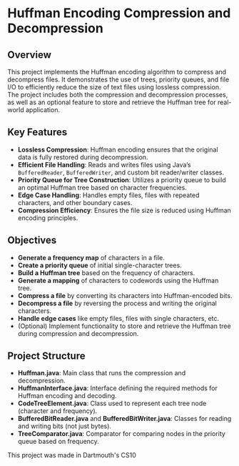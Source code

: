# Huffman Encoding Compression and Decompression

## Overview
This project implements the Huffman encoding algorithm to compress and decompress files. It demonstrates the use of trees, priority queues, and file I/O to efficiently reduce the size of text files using lossless compression. The project includes both the compression and decompression processes, as well as an optional feature to store and retrieve the Huffman tree for real-world application.

## Key Features
- **Lossless Compression**: Huffman encoding ensures that the original data is fully restored during decompression.
- **Efficient File Handling**: Reads and writes files using Java’s `BufferedReader`, `BufferedWriter`, and custom bit reader/writer classes.
- **Priority Queue for Tree Construction**: Utilizes a priority queue to build an optimal Huffman tree based on character frequencies.
- **Edge Case Handling**: Handles empty files, files with repeated characters, and other boundary cases.
- **Compression Efficiency**: Ensures the file size is reduced using Huffman encoding principles.

## Objectives
- **Generate a frequency map** of characters in a file.
- **Create a priority queue** of initial single-character trees.
- **Build a Huffman tree** based on the frequency of characters.
- **Generate a mapping** of characters to codewords using the Huffman tree.
- **Compress a file** by converting its characters into Huffman-encoded bits.
- **Decompress a file** by reversing the process and writing the original characters.
- **Handle edge cases** like empty files, files with single characters, etc.
- (Optional) Implement functionality to store and retrieve the Huffman tree during compression and decompression.

## Project Structure
- **Huffman.java**: Main class that runs the compression and decompression.
- **HuffmanInterface.java**: Interface defining the required methods for Huffman encoding and decoding.
- **CodeTreeElement.java**: Class used to represent each tree node (character and frequency).
- **BufferedBitReader.java** and **BufferedBitWriter.java**: Classes for reading and writing bits (not just bytes).
- **TreeComparator.java**: Comparator for comparing nodes in the priority queue based on frequency.

This project was made in Dartmouth's CS10